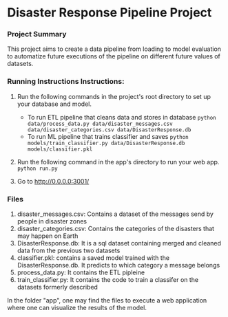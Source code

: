 # Disaster Response Pipeline Project

### Project Summary

This project aims to create a data pipeline from loading to model evaluation to automatize future executions of the pipeline on different future values of datasets.

### Running Instructions Instructions:
1. Run the following commands in the project's root directory to set up your database and model.

    - To run ETL pipeline that cleans data and stores in database
        `python data/process_data.py data/disaster_messages.csv data/disaster_categories.csv data/DisasterResponse.db`
    - To run ML pipeline that trains classifier and saves
        `python models/train_classifier.py data/DisasterResponse.db models/classifier.pkl`

2. Run the following command in the app's directory to run your web app.
    `python run.py`

3. Go to http://0.0.0.0:3001/

### Files

1. disaster_messages.csv: Contains a dataset of the messages send by people in disaster zones
2. disaster_categories.csv: Contains the categories of the disasters that may happen on Earth
3. DisasterResponse.db: It is a sql dataset containing merged and cleaned data from the previous two datasets
4. classifier.pkl: contains a saved model trained with the DisasterResponse.db. It predicts to which category a message belongs
5. process_data.py: It contains the ETL pipleine 
6. train_classifier.py: It contains the code to train a classifer on the datasets formerly described

In the folder "app", one may find the files to execute a web application where one can visualize the results of the model.

